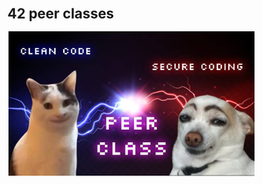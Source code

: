 # 42 peer classes

<p align="center">
  <img src="assets/clean-secure.jpg" alt="Amazing artwork" width="500" />
</p>
